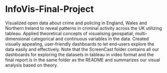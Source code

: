 # InfoVis-Final-Project

Visualized open data about crime and policing in England, Wales and Northern Ireland to reveal patterns in criminal activity across the UK utilizing tableau. Applied theoretical concepts of visualising geospatial, multi-dimensional categorical and continuous variables in the data. Created visually appealing, user‑friendly dashboards to let end‑users explore the data easily and effectively. Note that the ScreenCast folder contains all our dashboards for exploring the datasets in tableau in video format and the final report is in the same folder as the README and summarizes our visual analysis based on theory.

